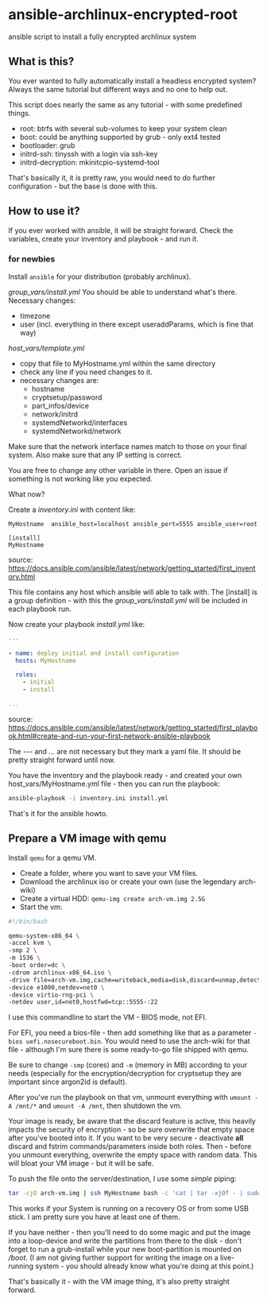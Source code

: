 # ansible-archlinux-encrypted-root
ansible script to install a fully encrypted archlinux system

## What is this?
You ever wanted to fully automatically install a headless encrypted system?
Always the same tutorial but different ways and no one to help out.

This script does nearly the same as any tutorial - with some predefined things.

- root: btrfs with several sub-volumes to keep your system clean
- boot: could be anything supported by grub - only ext4 tested
- bootloader: grub
- initrd-ssh: tinyssh with a login via ssh-key
- initrd-decryption: mkinitcpio-systemd-tool

That's basically it, it is pretty raw, you would need to do further configuration - but the base is done with this.



## How to use it?

If you ever worked with ansible, it will be straight forward.
Check the variables, create your inventory and playbook - and run it.

### for newbies

Install `ansible` for your distribution (probably archlinux).

_group_vars/install.yml_
You should be able to understand what's there.
Necessary changes:
- timezone
- user (incl. everything in there except useraddParams, which is fine that way)

_host\_vars/template.yml_
- copy that file to MyHostname.yml within the same directory
- check any line if you need changes to it.
- necessary changes are:
  - hostname
  - cryptsetup/password
  - part\_infos/device
  - network/initrd
  - systemdNetworkd/interfaces
  - systemdNetworkd/network

Make sure that the network interface names match to those on your final system.
Also make sure that any IP setting is correct.

You are free to change any other variable in there.
Open an issue if something is not working like you expected.

What now?

Create a _inventory.ini_ with content like:
```
MyHostname	ansible_host=localhost ansible_port=5555 ansible_user=root

[install]
MyHostname
```
source: https://docs.ansible.com/ansible/latest/network/getting_started/first_inventory.html

This file contains any host which ansible will able to talk with.
The \[install\] is a group definition - with this the _group\_vars/install.yml_ will be included in each playbook run.

Now create your playbook _install.yml_ like:
```yaml
---

- name: deploy initial and install configuration
  hosts: MyHostname

  roles:
    - initial
    - install

...
```
source: https://docs.ansible.com/ansible/latest/network/getting_started/first_playbook.html#create-and-run-your-first-network-ansible-playbook

The _---_ and _..._ are not necessary but they mark a yaml file.
It should be pretty straight forward until now.

You have the inventory and the playbook ready - and created your own host_vars/MyHostname.yml file - then you can run the playbook:
```bash
ansible-playbook -i inventory.ini install.yml
```

That's it for the ansible howto.


## Prepare a VM image with qemu

Install `qemu` for a qemu VM.

- Create a folder, where you want to save your VM files.
- Download the archlinux iso or create your own (use the legendary arch-wiki)
- Create a virtual HDD: `qemu-img create arch-vm.img 2.5G`
- Start the vm:
```bash
#!/bin/bash

qemu-system-x86_64 \
-accel kvm \
-smp 2 \
-m 1536 \
-boot order=dc \
-cdrom archlinux-x86_64.iso \
-drive file=arch-vm.img,cache=writeback,media=disk,discard=unmap,detect-zeroes=unmap \
-device e1000,netdev=net0 \
-device virtio-rng-pci \
-netdev user,id=net0,hostfwd=tcp::5555-:22
```

I use this commandline to start the VM - BIOS mode, not EFI.

For EFI, you need a bios-file - then add something like that as a parameter `-bios uefi.nosecureboot.bin`.
You would need to use the arch-wiki for that file - although I'm sure there is some ready-to-go file shipped with qemu.

Be sure to change `-smp` (cores) and `-m` (memory in MB) according to your needs (especially for the encryption/decryption for cryptsetup they are important since argon2id is default).

After you've run the playbook on that vm, unmount everything with `umount -A /mnt/*` and `umount -A /mnt`, then shutdown the vm.

Your image is ready, be aware that the discard feature is active, this heavily impacts the security of encryption - so be sure overwrite that empty space after you've booted into it. If you want to be very secure - deactivate __all__ discard and fstrim commands/parameters inside both roles. Then - before you unmount everything, overwrite the empty space with random data. This will bloat your VM image - but it will be safe.

To push the file onto the server/destination, I use some _simple_ piping:
```bash
tar -cjO arch-vm.img | ssh MyHostname bash -c 'cat | tar -xjOf - | sudo dd of=/dev/sda bs=500k iflag=fullblock oflag=direct status=progress'
```

This works if your System is running on a recovery OS or from some USB stick. I am pretty sure you have at least one of them.

If you have neither - then you'll need to do some magic and put the image into a loop-device and write the partitions from there to the disk - don't forget to run a grub-install while your new boot-partition is mounted on _/boot_.
(I am not giving further support for writing the image on a live-running system - you should already know what you're doing at this point.)

That's basically it - with the VM image thing, it's also pretty straight forward.
